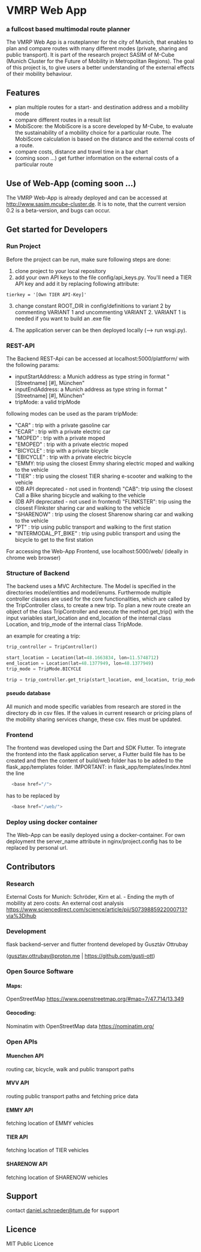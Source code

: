 # VMRP Web App
### a fullcost based multimodal route planner

The VMRP Web App is a routeplanner for the city of Munich, that enables to plan and compare routes with many different modes (private, sharing and public transport). It is part of the research project SASIM of M-Cube (Munich Cluster for the Future of Mobility in Metropolitan Regions). The goal of this project is, to give users a better understanding of the external effects of their mobility behaviour.

## Features
- plan multiple routes for a start- and destination address and a mobility mode
- compare different routes in a result list 
- MobiScore: the MobiScore is a score developed by M-Cube, to evaluate the sustainability of a mobility choice for a particular route. The MobiScore calculation is based on the distance and the external costs of a route.
- compare costs, distance and travel time in a bar chart
- (coming soon ...) get further information on the external costs of a particular route 

## Use of Web-App (coming soon ...)
The VMRP Web-App is already deployed and can be accessed at http://www.sasim.mcube-cluster.de. It is to note, that the current version 0.2 is a beta-version, and bugs can occur.

## Get started for Developers

### Run Project
Before the project can be run, make sure following steps are done:
1. clone project to your local repository
2. add your own API keys to the file config/api_keys.py. You'll need a TIER API key and add it by replacing following attribute:

```
tierkey = '[Own TIER API-Key]'
```

3. change constant ROOT_DIR in config/definitions to variant 2 by commenting VARIANT 1 and uncommenting VARIANT 2. VARIANT 1 is needed if you want to build an .exe file

4. The application server can be then deployed locally (--> run wsgi.py). 

### REST-API
The Backend REST-Api can be accessed at localhost:5000/plattform/ with the following params:
- inputStartAddress:
a Munich address as type string in format "[Streetname] [#], München"
- inputEndAddress: 
a Munich address as type string in format "[Streetname] [#], München"
- tripMode: a valid tripMode 

following modes can be used as the param tripMode:
- "CAR" : trip with a private gasoline car
- "ECAR" : trip with a private electric car
- "MOPED" : trip with a private moped
- "EMOPED" : trip with a private electric moped
- "BICYCLE" : trip with a private bicycle
- "EBICYCLE" : trip with a private electric bicycle
- "EMMY: trip using the closest Emmy sharing electric moped and walking to the vehicle
- "TIER" : trip using the closest TIER sharing e-scooter and walking to the vehicle
- (DB API deprecated - not used in frontend) "CAB": trip using the closest Call a Bike sharing bicycle and walking to the vehicle
- (DB API deprecated - not used in frontend) "FLINKSTER": trip using the closest Flinkster sharing car and walking to the vehicle
- "SHARENOW" : trip using the closest Sharenow sharing car and walking to the vehicle
- "PT" : trip using public transport and walking to the first station
- "INTERMODAL_PT_BIKE" : trip using public transport and using the bicycle to get to the first station

For accessing the Web-App Frontend, use localhost:5000/web/ (ideally in chrome web browser)

### Structure of Backend
The backend uses a MVC Architecture. The Model is specified in the directories model/entities and model/enums. Furthermode multiple controller classes are used for the core functionalities, which are called by the TripController class, to create a new trip. To plan a new route create an object of the class TripController and execute the method get_trip() with the input variables start_location and end_location of the internal class Location, and trip_mode of the internal class TripMode.

an example for creating a trip:
```python
trip_controller = TripController()

start_location = Location(lat=48.1663834, lon=11.5748712)
end_location = Location(lat=48.1377949, lon=48.1377949)
trip_mode = TripMode.BICYCLE

trip = trip_controller.get_trip(start_location, end_location, trip_mode)
```

#### pseudo database

All munich and mode specific variables from research are stored in the directory db in csv files. If the values in
current research or pricing plans of the mobility sharing services change, these csv. files must be updated.

### Frontend
The frontend was developed using the Dart and SDK Flutter. To integrate the frontend into the flask application server, a Flutter build file has to be created and then the content of build/web folder has to be added to the flask_app/templates folder. IMPORTANT: in flask_app/templates/index.html the line 
```python
  <base href="/">
```
has to be replaced by
```python
  <base href="/web/">
```

### Deploy using docker container
The Web-App can be easily deployed using a docker-container. For own deployment the server_name attribute in nginx/project.config has to be replaced by personal url.

## Contributors

### Research
External Costs for Munich:
Schröder, Kirn et al. - Ending the myth of mobility at zero costs: An external cost analysis
https://www.sciencedirect.com/science/article/pii/S0739885922000713?via%3Dihub

### Development
flask backend-server and flutter frontend developed by Gusztáv Ottrubay 

(gusztav.ottrubay@proton.me | https://github.com/gusti-ott)

### Open Source Software
#### Maps: 
OpenStreetMap
https://www.openstreetmap.org/#map=7/47.714/13.349

#### Geocoding: 
Nominatim with OpenStreetMap data
https://nominatim.org/

### Open APIs
#### Muenchen API
routing car, bicycle, walk and public transport paths

#### MVV API
routing public transport paths and fetching price data

#### EMMY API
fetching location of EMMY vehicles

#### TIER API
fetching location of TIER vehicles

#### SHARENOW API
fetching location of SHARENOW vehicles

## Support

contact daniel.schroeder@tum.de for support

## Licence

MIT Public Licence
